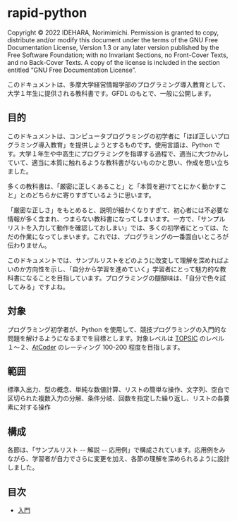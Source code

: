 # rapid-python

Copyright © 2022 IDEHARA, Norimimichi. Permission is granted to copy, distribute and/or modify this document under the terms of the GNU Free Documentation License, Version 1.3 or any later version published by the Free Software Foundation; with no Invariant Sections, no Front-Cover Texts, and no Back-Cover Texts. A copy of the license is included in the section entitled “GNU Free Documentation License”.

このドキュメントは、多摩大学経営情報学部のプログラミング導入教育として、大学１年生に提供される教科書です。GFDL のもとで、一般に公開します。

## 目的

このドキュメントは、コンピュータプログラミングの初学者に「ほぼ正しいプログラミング導入教育」を提供しようとするものです。使用言語は、Python です。大学１年生や中高生にプログラミングを指導する過程で、適当に大づかみしていて、適当に本質に触れるような教科書がないものかと思い、作成を思い立ちました。


多くの教科書は、「厳密に正しくあること」と「本質を避けてとにかく動かすこと」とのどちらかに寄りすぎているように思います。

「厳密な正しさ」をもとめると、説明が細かくなりすぎて、初心者には不必要な情報が多く含まれ、つまらない教科書になってしまいます。一方で、「サンプルリストを入力して動作を確認しておしまい」では、多くの初学者にとっては、ただの作業になってしまいます。これでは、プログラミングの一番面白いところが伝わりません。

このドキュメントでは、サンプルリストをどのように改変して理解を深めればよいのか方向性を示し、「自分から学習を進めていく」学習者にとって魅力的な教科書になることを目指しています。プログラミングの醍醐味は、「自分で色々試してみる」ですよね。


## 対象

プログラミング初学者が、Python を使用して、競技プログラミングの入門的な問題を解けるようになるまでを目標とします。対象レベルは [TOPSIC](https://topsic.org) のレベル１〜２、[AtCoder](https://atcoder.jp/) のレーティング 100-200 程度を目指します。

## 範囲

標準入出力、型の概念、単純な数値計算、リストの簡単な操作、文字列、空白で区切られた複数入力の分解、条件分岐、回数を指定した繰り返し、リストの各要素に対する操作

## 構成

各節は、「サンプルリスト -- 解説 -- 応用例」で構成されています。応用例をみながら、学習者が自力でさらに変更を加え、各節の理解を深められるように設計しました。

## 目次
- [入門](/rapid-python-0.md)

